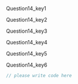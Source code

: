 Question14_key1

 
Question14_key2


Question14_key3


Question14_key4


Question14_key5


Question14_key6



```javascript
// please write code here
```

